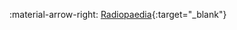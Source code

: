 :material-arrow-right: [Radiopaedia](https://radiopaedia.org/articles/endometriosis){:target="_blank"}  